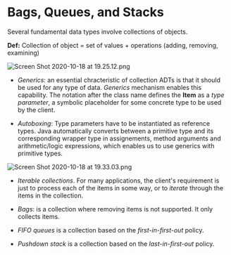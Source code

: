 # Bags, Queues, and Stacks

Several fundamental data types involve collections of objects.

**Def:** Collection of object = set of values + operations (adding, removing, examining)



<img src="file:///var/folders/t3/prdfgv6d0_50z2kj_x39p9500000gn/T/TemporaryItems/(A%20Document%20Being%20Saved%20By%20screencaptureui)/Screen%20Shot%202020-10-18%20at%2019.25.12.png" title="" alt="Screen Shot 2020-10-18 at 19.25.12.png" data-align="center">

* *Generics*: an essential chracteristic of collection ADTs is that it should be used for any type of data. *Generics* mechanism enables this capability. The notation **<Item>** after the class name defines the **Item** as a *type parameter*, a symbolic placeholder for some concrete type to be used by the client. 

* *Autoboxing*: Type parameters have to be instantiated as reference types. Java automatically converts between a primitive type and its corresponding wrapper type in assignements, method arguments and arithmetic/logic expressions, which enables us to use generics with primitive types. 

<img title="generics for primitive type" src="file:///var/folders/t3/prdfgv6d0_50z2kj_x39p9500000gn/T/TemporaryItems/(A%20Document%20Being%20Saved%20By%20screencaptureui%202)/Screen%20Shot%202020-10-18%20at%2019.33.03.png" alt="Screen Shot 2020-10-18 at 19.33.03.png" data-align="center">

* *Iterable collections*. For many applications, the client's requirement is just to process each of the items in some way, or to *iterate* through the items in the collection.           

* *Bags*: is a collection where removing items is not supported. It only collects items.

* *FIFO queues* is a collection based on the *first-in-first-out* policy.

* *Pushdown stack* is a collection based on the *last-in-first-out* policy.
